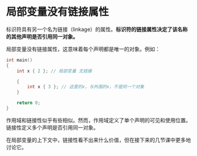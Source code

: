 # 局部变量没有链接属性

标识符具有另一个名为链接（linkage）的属性。**标识符的链接属性决定了该名称的其他声明是否引用同一对象。**

局部变量没有链接属性，这意味着每个声明都是唯一的对象。例如：
```C++
int main()
{
    int x { 2 }; // 局部变量 无链接

    {
        int x { 3 }; // 这里的x，与外围的x，不是同一个对象
    }

    return 0;
}
```
作用域和链接性似乎有些相似。然而，作用域定义了单个声明的可见和使用位置。链接性定义多个声明是否引用同一对象。

在局部变量的上下文中，链接性看不出来什么价值，但在接下来的几节课中更多地讨论它。